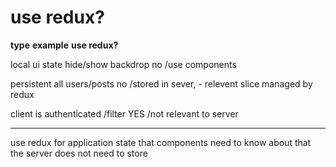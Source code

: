 # use redux?

**type**                     **example**                **use redux?**

local ui state            hide/show backdrop                no          /use components

persistent                all users/posts                   no          /stored in sever, 
                                                            -        relevent slice managed by redux
                                                
client                   is authenticated /filter           YES          /not relevant to server


-----------------------------
use redux for application state that components need to know about that the server does not need to store